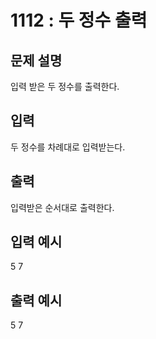 # 1112 : 두 정수 출력

## 문제 설명

입력 받은 두 정수를 출력한다.

## 입력

두 정수를 차례대로 입력받는다.

## 출력

입력받은 순서대로 출력한다.

## 입력 예시

5 7

## 출력 예시

5 7
